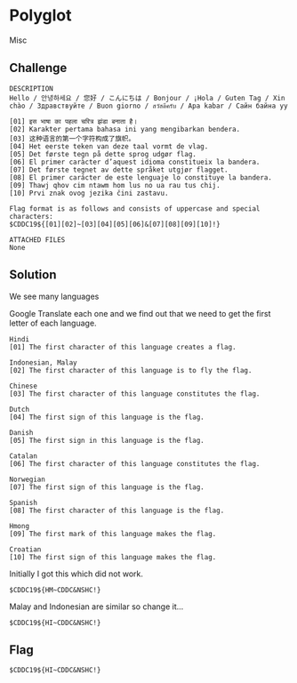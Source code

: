# Polyglot
Misc

## Challenge 
	
	DESCRIPTION
	Hello / 안녕하세요 / 您好 / こんにちは / Bonjour / ¡Hola / Guten Tag / Xin chào / Здравствуйте / Buon giorno / สวัสดีครับ / Apa kabar / Сайн байна уу

	[01] इस भाषा का पहला चरित्र झंडा बनाता है।
	[02] Karakter pertama bahasa ini yang mengibarkan bendera.
	[03] 这种语言的第一个字符构成了旗帜。
	[04] Het eerste teken van deze taal vormt de vlag.
	[05] Det første tegn på dette sprog udgør flag.
	[06] El primer caràcter d’aquest idioma constitueix la bandera.
	[07] Det første tegnet av dette språket utgjør flagget.
	[08] El primer carácter de este lenguaje lo constituye la bandera.
	[09] Thawj qhov cim ntawm hom lus no ua rau tus chij.
	[10] Prvi znak ovog jezika čini zastavu.

	Flag format is as follows and consists of uppercase and special characters:
	$CDDC19${[01][02]~[03][04][05][06]&[07][08][09][10]!}

	ATTACHED FILES
	None
## Solution

We see many languages

Google Translate each one and we find out that we need to get the first letter of each language.

	Hindi
	[01] The first character of this language creates a flag.

	Indonesian, Malay
	[02] The first character of this language is to fly the flag.

	Chinese
	[03] The first character of this language constitutes the flag.

	Dutch
	[04] The first sign of this language is the flag.

	Danish
	[05] The first sign in this language is the flag.

	Catalan
	[06] The first character of this language constitutes the flag.

	Norwegian
	[07] The first sign of this language is the flag.

	Spanish
	[08] The first character of this language is the flag.

	Hmong
	[09] The first mark of this language makes the flag.

	Croatian
	[10] The first sign of this language makes the flag.

Initially I got this which did not work.

	$CDDC19${HM~CDDC&NSHC!}

Malay and Indonesian are similar so change it...

	$CDDC19${HI~CDDC&NSHC!}

## Flag

	$CDDC19${HI~CDDC&NSHC!}
